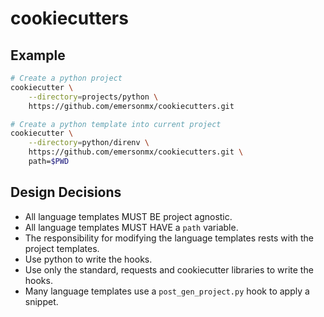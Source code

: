 # cookiecutters

## Example

```sh
# Create a python project
cookiecutter \
    --directory=projects/python \
    https://github.com/emersonmx/cookiecutters.git
```

```sh
# Create a python template into current project
cookiecutter \
    --directory=python/direnv \
    https://github.com/emersonmx/cookiecutters.git \
    path=$PWD
```

## Design Decisions

- All language templates MUST BE project agnostic.
- All language templates MUST HAVE a `path` variable.
- The responsibility for modifying the language templates rests with the
  project templates.
- Use python to write the hooks.
- Use only the standard, requests and cookiecutter libraries to write the
  hooks.
- Many language templates use a `post_gen_project.py` hook to apply a snippet.
